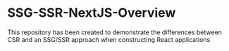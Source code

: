 # SSG-SSR-NextJS-Overview
This repository has been created to demonstrate the differences between CSR and an SSG/SSR approach when constructing React applications
